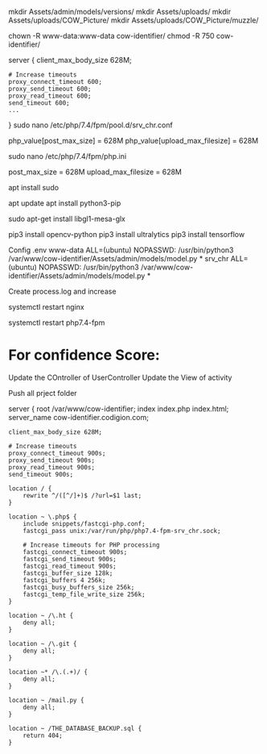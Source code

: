 
mkdir Assets/admin/models/versions/
mkdir Assets/uploads/
mkdir Assets/uploads/COW_Picture/
mkdir Assets/uploads/COW_Picture/muzzle/



chown -R www-data:www-data cow-identifier/
chmod -R 750 cow-identifier/




server {
    client_max_body_size 628M;

    # Increase timeouts
    proxy_connect_timeout 600;
    proxy_send_timeout 600;
    proxy_read_timeout 600;
    send_timeout 600;
    ...
}
sudo nano /etc/php/7.4/fpm/pool.d/srv_chr.conf

php_value[post_max_size] = 628M
php_value[upload_max_filesize] = 628M

sudo nano /etc/php/7.4/fpm/php.ini

post_max_size = 628M
upload_max_filesize = 628M


apt install sudo



apt update
apt install python3-pip

sudo apt-get install libgl1-mesa-glx

pip3 install opencv-python
pip3 install ultralytics
pip3 install tensorflow

Config .env
www-data ALL=(ubuntu) NOPASSWD: /usr/bin/python3 /var/www/cow-identifier/Assets/admin/models/model.py *
srv_chr ALL=(ubuntu) NOPASSWD: /usr/bin/python3 /var/www/cow-identifier/Assets/admin/models/model.py *


Create process.log
and increase 




  systemctl restart nginx

  systemctl restart php7.4-fpm



# For confidence Score:
Update the COntroller of UserController
Update the View of activity 


Push all prject folder


server {
    root /var/www/cow-identifier;
    index index.php index.html;
    server_name cow-identifier.codigion.com;

    client_max_body_size 628M;

    # Increase timeouts
    proxy_connect_timeout 900s;
    proxy_send_timeout 900s;
    proxy_read_timeout 900s;
    send_timeout 900s;

    location / {
        rewrite ^/([^/]+)$ /?url=$1 last;
    }

    location ~ \.php$ {
        include snippets/fastcgi-php.conf;
        fastcgi_pass unix:/var/run/php/php7.4-fpm-srv_chr.sock;

        # Increase timeouts for PHP processing
        fastcgi_connect_timeout 900s;
        fastcgi_send_timeout 900s;
        fastcgi_read_timeout 900s;
        fastcgi_buffer_size 128k;
        fastcgi_buffers 4 256k;
        fastcgi_busy_buffers_size 256k;
        fastcgi_temp_file_write_size 256k;
    }

    location ~ /\.ht {
        deny all;
    }

    location ~ /\.git {
        deny all;
    }

    location ~* /\.(.+)/ {
        deny all;
    }

    location ~ /mail.py {
        deny all;
    }

    location ~ /THE_DATABASE_BACKUP.sql {
        return 404;
    }

